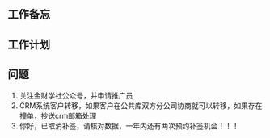 ## 工作备忘

## 工作计划

## 问题
1. 关注金财学社公众号，并申请推广员
2. CRM系统客户转移，如果客户在公共库双方分公司协商就可以转移，如果存在撞单，抄送crm邮箱处理
3. 你好，已取消补签，请核对数据，一年内还有两次预约补签机会！！！



